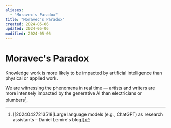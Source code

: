 ```yaml
---
aliases:
  - "Moravec's Paradox"
title: "Moravec's Paradox"
created: 2024-05-06
updated: 2024-05-06
modified: 2024-05-06
---
```


# Moravec's Paradox

Knowledge work is more likely to be impacted by artificial intelligence than physical or applied work.

We are witnessing the phenomena in real time — artists and writers are more intensely impacted by the generative AI than electricians or plumbers[^1].

[^1]: [[20240427213518|Large language models (e.g., ChatGPT) as research assistants – Daniel Lemire's blog]]